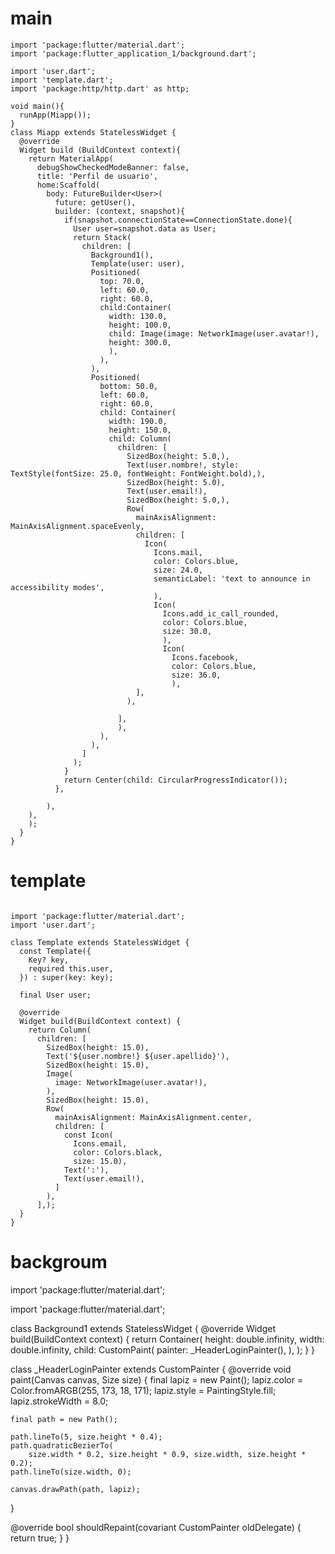 # main
~~~
import 'package:flutter/material.dart';
import 'package:flutter_application_1/background.dart';

import 'user.dart';
import 'template.dart';
import 'package:http/http.dart' as http;

void main(){
  runApp(Miapp());
}
class Miapp extends StatelessWidget {
  @override
  Widget build (BuildContext context){
    return MaterialApp(
      debugShowCheckedModeBanner: false,
      title: 'Perfil de usuario',
      home:Scaffold(
        body: FutureBuilder<User>(
          future: getUser(),
          builder: (context, snapshot){
            if(snapshot.connectionState==ConnectionState.done){
              User user=snapshot.data as User;
              return Stack(
                children: [
                  Background1(),
                  Template(user: user),
                  Positioned(
                    top: 70.0,
                    left: 60.0,
                    right: 60.0,
                    child:Container(
                      width: 130.0,
                      height: 100.0,
                      child: Image(image: NetworkImage(user.avatar!),
                      height: 300.0, 
                      ),
                    ),
                  ),
                  Positioned(
                    bottom: 50.0,
                    left: 60.0,
                    right: 60.0,
                    child: Container(
                      width: 190.0,
                      height: 150.0,
                      child: Column(
                        children: [
                          SizedBox(height: 5.0,),
                          Text(user.nombre!, style: TextStyle(fontSize: 25.0, fontWeight: FontWeight.bold),),
                          SizedBox(height: 5.0),
                          Text(user.email!),
                          SizedBox(height: 5.0,),
                          Row(
                            mainAxisAlignment: MainAxisAlignment.spaceEvenly,
                            children: [
                              Icon(
                                Icons.mail,
                                color: Colors.blue,
                                size: 24.0,
                                semanticLabel: 'text to announce in accessibility modes',
                                ),
                                Icon(
                                  Icons.add_ic_call_rounded,
                                  color: Colors.blue,
                                  size: 30.0,
                                  ),
                                  Icon(
                                    Icons.facebook,
                                    color: Colors.blue,
                                    size: 36.0,
                                    ),
                            ],
                          ),

                        ],
                        ),
                    ),
                  ),
                ]
              );
            }
            return Center(child: CircularProgressIndicator());
          },

        ),
    ),
    );
  }
}
~~~

# template
~~~

import 'package:flutter/material.dart';
import 'user.dart';

class Template extends StatelessWidget {
  const Template({
    Key? key,
    required this.user,
  }) : super(key: key);

  final User user;

  @override
  Widget build(BuildContext context) {
    return Column(
      children: [
        SizedBox(height: 15.0),
        Text('${user.nombre!} ${user.apellido}'),
        SizedBox(height: 15.0),
        Image(
          image: NetworkImage(user.avatar!),
        ),
        SizedBox(height: 15.0),
        Row(
          mainAxisAlignment: MainAxisAlignment.center,
          children: [
            const Icon(
              Icons.email,
              color: Colors.black,
              size: 15.0),
            Text(':'),
            Text(user.email!),
          ]
        ),
      ],);
  }
}
~~~

# backgroum
import 'package:flutter/material.dart';


import 'package:flutter/material.dart';

class Background1 extends StatelessWidget {
  @override
  Widget build(BuildContext context) {
    return Container(
      height: double.infinity,
      width: double.infinity,
      child: CustomPaint(
        painter: _HeaderLoginPainter(),
      ),
    );
  }
}

class _HeaderLoginPainter extends CustomPainter {
  @override
  void paint(Canvas canvas, Size size) {
    final lapiz = new Paint();
    lapiz.color = Color.fromARGB(255, 173, 18, 171);
    lapiz.style = PaintingStyle.fill;
    lapiz.strokeWidth = 8.0;

    final path = new Path();

    path.lineTo(5, size.height * 0.4);
    path.quadraticBezierTo(
        size.width * 0.2, size.height * 0.9, size.width, size.height * 0.2);
    path.lineTo(size.width, 0);

    canvas.drawPath(path, lapiz);
  }

  @override
  bool shouldRepaint(covariant CustomPainter oldDelegate) {
    return true;
  }
}
~~~
